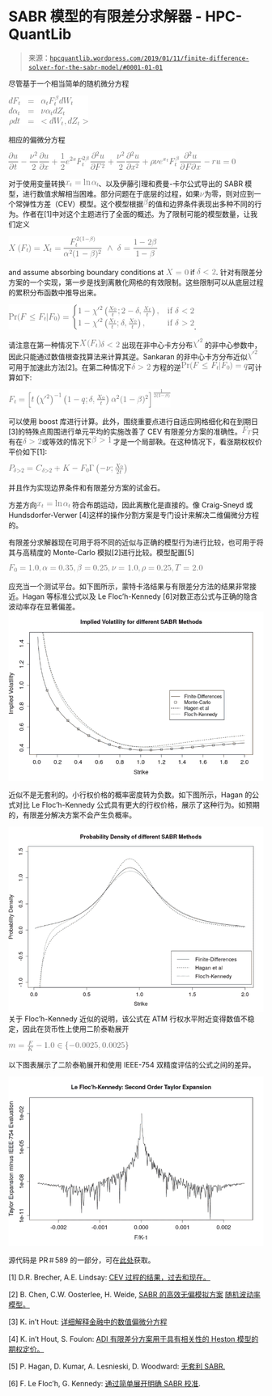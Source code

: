 <!--yml

category: 未分类

date: 2024-05-13 00:15:22

-->

# SABR 模型的有限差分求解器 - HPC-QuantLib

> 来源：[`hpcquantlib.wordpress.com/2019/01/11/finite-difference-solver-for-the-sabr-model/#0001-01-01`](https://hpcquantlib.wordpress.com/2019/01/11/finite-difference-solver-for-the-sabr-model/#0001-01-01)

尽管基于一个相当简单的随机微分方程

![\begin{array}{rcl} \displaystyle dF_t &=& \alpha_t F_t^\beta dW_t \\ \nonumber d\alpha_t &=& \nu \alpha_t dZ_t \\ \nonumber \rho dt &=& <dW_t, dZ_t> \end{array}](img/47f376178554f45c17eb815238974e7b.png)

相应的偏微分方程

![\displaystyle \frac{\partial u}{\partial t} - \frac{\nu²}{2}\frac{\partial u}{\partial x} + \frac{1}{2}e^{2x}F_t^{2\beta}\frac{\partial² u}{\partial F²}+\frac{\nu²}{2}\frac{\partial² u}{\partial x²}+\rho\nu e^{x_t}F_t^\beta\frac{\partial² u}{\partial F \partial x} -ru = 0 ](img/f9d758067f04ecadb094460842f201c6.png)

对于使用变量转换![x_t = \ln \alpha_t](img/ae304008116ffa91bf6949deda15d7ba.png)、以及伊藤引理和费曼-卡尔公式导出的 SABR 模型，进行数值求解相当困难。部分问题在于底层的过程，如果![\nu](img/cafd388c0e801cfe79db6142b0511d49.png)为零，则对应到一个常弹性方差（CEV）模型。这个模型根据![\beta](img/5e11b317f8192df3c4b3952a8bb706c4.png)的值和边界条件表现出多种不同的行为。作者在[1]中对这个主题进行了全面的概述。为了限制可能的模型数量，让我们定义

![\displaystyle X\left(F_t\right) = X_t=\frac{F_t^{2(1-\beta)}}{\alpha²(1-\beta)²} \ \wedge \  \delta=\frac{1-2\beta}{1-\beta}](img/04768925906145d1cdcd7c0a5ca72e06.png)

and assume absorbing boundary conditions at ![X=0](img/a524ae337c36d7dcea7505818949fd39.png) if ![\delta < 2](img/80ac2ceded793106f743af6be261d02b.png). 针对有限差分方案的一个实现，第一步是找到离散化网格的有效限制。这些限制可以从底层过程的累积分布函数中推导出来。

![\textrm{Pr}(F \le F_t | F_0) = \begin{cases} 1-{\chi '}^{2}\left( \frac{X_0}{t}; 2-\delta, \frac{X_t}{t}\right), & \textrm{if} \ \delta < 2 \\ \nonumber 1 - {\chi '}^{2}\left( \frac{X_t}{t}; \delta, \frac{X_0}{t}\right), & \textrm{if}  \ \delta > 2 \end{cases} ](img/128f3e3c4856a7f40490d2be20462c1d.png).

请注意在第一种情况下![X(F_t)](img/af6855ccdd123ebb57f6ac3a1c2ed7af.png)![\delta<2](img/80ac2ceded793106f743af6be261d02b.png) 出现在非中心卡方分布![{\chi '}^{2}](img/ed83c0e2bf1afcdb555871a2cd3b3bd3.png) 的非中心参数中，因此只能通过数值根查找算法来计算其逆。Sankaran 的非中心卡方分布近似![{\chi '}^{2}](img/350ed103f48bcd711f1c4e5348fca9ce.png)可用于加速此方法[2]。在第二种情况下![\delta>2](img/48f88eee049d1ff29eeb97157d9b90c3.png) 方程的逆![\displaystyle \textrm{Pr}(F \le F_t | F_0) = q](img/dcdd880b7f5c005875518c96d3dec4ce.png)可计算如下:

![F_t= \left[{t \left({\chi'}²\right)}^{-1} \left(1-q; \delta, \frac{X_0}{t}\right)  \alpha²(1-\beta)²\right]^{\frac{1}{2(1-\beta)}}](img/86867f2fe848ba93436b6c130fa2f9b7.png)

可以使用 boost 库进行计算。此外，围绕重要点进行自适应网格细化和在到期日[3]的特殊点周围进行单元平均的实施改善了 CEV 有限差分方案的准确性。![F_T](img/7f085e69b6bb3607bb8f532ade50591c.png)只有在![\delta>2](img/48f88eee049d1ff29eeb97157d9b90c3.png)或等效的情况下![\beta>1](img/c298f856bf9a1a36e84d9c4b580a3ce4.png) 才是一个局部鞅。在这种情况下，看涨期权权价平价如下[1]:

![P_{\delta>2} = C_{\delta>2} + K - F_0\Gamma\left(-\nu; \frac{X_0}{2t}\right)](img/c23b003525fc32fe420360dc30b67adc.png)

并且作为实现边界条件和有限差分方案的试金石。

方差方向![x_t=\ln \alpha_t](img/ae304008116ffa91bf6949deda15d7ba.png) 符合布朗运动，因此离散化是直接的。像 Craig-Sneyd 或 Hundsdorfer-Verwer [4]这样的操作分割方案是专门设计来解决二维偏微分方程的。

有限差分求解器现在可用于将不同的近似与正确的模型行为进行比较，也可用于将其与高精度的 Monte-Carlo 模拟[2]进行比较。模型配置[5]

![F_0=1.0, \alpha=0.35, \beta=0.25, \nu=1.0, \rho=0.25, T=2.0](img/c135481b2aa7ee9e4eba40d40ae17348.png)

应充当一个测试平台。如下图所示，蒙特卡洛结果与有限差分方法的结果非常接近。Hagan 等标准公式以及 Le Floc’h-Kennedy [6]对数正态公式与正确的隐含波动率存在显著偏差。![implvol](img/163ae001da6390c0946673ad1433e057.png)

近似不是无套利的。小行权价格的概率密度转为负数。如下图所示，Hagan 的公式对比 Le Floc’h-Kennedy 公式具有更大的行权价格，展示了这种行为。如预期的，有限差分解决方案不会产生负概率。

![propdensity2.png](img/dbf612e4d0905b46838a62f278746a1e.png)关于 Floc’h-Kennedy 近似的说明，该公式在 ATM 行权水平附近变得数值不稳定，因此在货币性上使用二阶泰勒展开

![m=\frac{F}{K}-1.0 \in \{-0.0025, 0.0025\}](img/b4e6694ce8fa8280589921bdaa9c0f9d.png)

以下图表展示了二阶泰勒展开和使用 IEEE-754 双精度评估的公式之间的差异。

![taylor](img/ce847784f3dc93e75d5b30dce92b0ae9.png)

源代码是 PR＃589 的一部分，可在[此处](https://github.com/lballabio/QuantLib/pull/589)获取。

[1] D.R. Brecher, A.E. Lindsay: [CEV 过程的结果，过去和现在。](https://www.fincad.com/sites/default/files/wysiwyg/Resources-Wiki/cev-process-working-paper.pdf)

[2] B. Chen, C.W. Oosterlee, H. Weide, [SABR 的高效无偏模拟方案](http://ta.twi.tudelft.nl/mf/users/oosterle/oosterlee/SABRMC.pdf) [随机波动率模型。](http://ta.twi.tudelft.nl/mf/users/oosterle/oosterlee/SABRMC.pdf)

[3] K. in’t Hout: [详细解释金融中的数值偏微分方程](https://www.palgrave.com/de/book/9781137435682)

[4] K. in’t Hout, S. Foulon: [ADI 有限差分方案用于具有相关性的 Heston 模型的期权定价。](http://www.math.ualberta.ca/ijnam/Volume-7-2010/No-2-10/2010-02-06.pdf)

[5] P. Hagan, D. Kumar, A. Lesnieski, D. Woodward: [无套利 SABR.](http://janroman.dhis.org/finance/SABR/Arbitrage-Free%20SABR.pdf)

[6] F. Le Floc’h, G. Kennedy: [通过简单展开明确 SABR 校准](https://papers.ssrn.com/sol3/papers.cfm?abstract_id=2467231).
